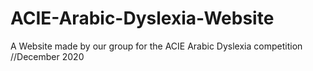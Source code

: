 # ACIE-Arabic-Dyslexia-Website
A Website made by our group for the ACIE Arabic Dyslexia competition //December 2020
